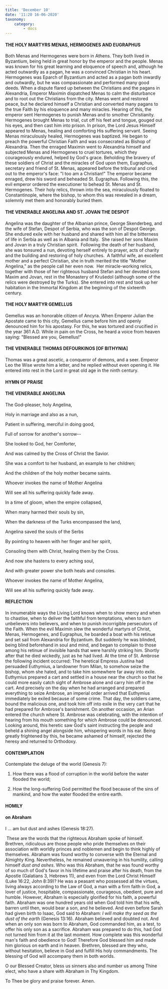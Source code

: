 ```yaml
---
title: 'December 10'
date: '11:20 16-06-2020'
taxonomy:
    category:
        - docs
---
```


#### THE HOLY MARTYRS MENAS, HERMOGENES AND EUGRAPHUS


Both Menas and Hermogenes were born in Athens. They both lived in Byzantium, being held in great honor by the emperor and the people. Menas was known for his great learning and eloquence of speech and, although he acted outwardly as a pagan, he was a convinced Christian in his heart. Hermogenes was Eparch of Byzantium and acted as a pagan both inwardly and outwardly, but he was compassionate and performed many good deeds. When a dispute flared up between the Christians and the pagans in Alexandria, Emperor Maximin dispatched Menas to calm the disturbance and to root out the Christians from the city. Menas went and restored peace, but he declared himself a Christian and converted many pagans to the true Faith by his eloquence and many miracles. Hearing of this, the emperor sent Hermogenes to punish Menas and to smother Christianity. Hermogenes brought Menas to trial, cut off his feet and tongue, gouged out his eyes, and then cast him into prison. In prison, the Lord Jesus Himself appeared to Menas, healing and comforting His suffering servant. Seeing Menas miraculously healed, Hermogenes was baptized. He began to preach the powerful Christian Faith and was consecrated as Bishop of Alexandria. Then the enraged Maximin went to Alexandria himself and subjected Menas and Hermogenes to cruel tortures, which they courageously endured, helped by God's grace. Beholding the bravery of these soldiers of Christ and the miracles of God upon them, Eugraphus, secretary and friend of St. Menas, appeared before the tribunal and cried out to the emperor's face: "I too am a Christian!" The emperor became enraged, drew his sword and beheaded St. Eugraphus. Following this, the evil emperor ordered the executioner to behead St. Menas and St. Hermogenes. Their holy relics, thrown into the sea, miraculously floated to Constantinople, where the bishop, to whom this was revealed in a dream, solemnly met them and honorably buried them.

#### THE VENERABLE ANGELINA AND ST. JOVAN THE DESPOT

Angelina was the daughter of the Albanian prince, George Skenderbeg, and the wife of Stefan, Despot of Serbia, who was the son of Despot George.  She endured exile with her husband and shared with him all the bitterness of life in Serbia as well as in Albania and Italy.  She raised her sons Maxim and Jovan in a truly Christian spirit.  Following the death of her husband, she was tonsured a nun, devoting herself entirely to prayer, acts of charity and the building and restoring of holy churches.  A faithful wife, an excellent mother and a perfect Christian, she in truth merited the title "Mother Angelina," as the people call her even now.  Her miracle-working relics, together with those of her righteous husband Stefan and her devoted sons Maxim and Jovan, rest in the Monastery of Krušedol (although some of the relics were destroyed by the Turks). She entered into rest and took up her habitation in the Immortal Kingdom at the beginning of the sixteenth century.

#### THE HOLY MARTYR GEMELLUS

Gemellus was an honorable citizen of Ancyra. When Emperor Julian the Apostate came to this city, Gemellus came before him and openly denounced him for his apostasy. For this, he was tortured and crucified in the year 361 A.D. While in pain on the Cross, he heard a voice from heaven saying: "Blessed are you, Gemellus!"

#### THE VENERABLE THOMAS DEFOURKINOS [OF BITHYNIA]

Thomas was a great ascetic, a conqueror of demons, and a seer. Emperor Leo the Wise wrote him a letter, and he replied without even opening it. He entered into rest in the Lord in great old age in the ninth century.



#### HYMN OF PRAISE
#### 

#### THE VENERABLE ANGELINA

The God-pleaser, holy Angelina,

Holy in marriage and also as a nun,

Patient in suffering, merciful in doing good,

Full of sorrow for another's sorrow--

She looked to God, her Comforter,

And was calmed by the Cross of Christ the Savior.

She was a comfort to her husband, an example to her children;

And the children of the holy mother became saints.

Whoever invokes the name of Mother Angelina

Will see all his suffering quickly fade away.

In a time of gloom, when the empire collapsed,

When many harmed their souls by sin,

When the darkness of the Turks encompassed the land,

Angelina saved the souls of the Serbs

By pointing to heaven with her finger and her spirit,

Consoling them with Christ, healing them by the Cross.

And now she hastens to every aching soul,

And with greater power she both heals and consoles.

Whoever invokes the name of Mother Angelina,

Will see all his suffering quickly fade away.


#### REFLECTION
In innumerable ways the Living Lord knows when to show mercy and when to chastise, when to deliver the faithful from temptations, when to turn unbelievers into believers, and when to punish incorrigible persecutors of the Faith. When the evil Maximin slew the wonderful martyrs of Christ, Menas, Hermogenes, and Eugraphus, he boarded a boat with his retinue and set sail from Alexandria for Byzantium. But suddenly he was blinded, being blind beforehand in soul and mind, and began to complain to those among his retinue of invisible hands that were harshly striking him. Shortly after that he died wickedly, just as he had lived. At the time of St. Ambrose the following incident occurred: The heretical Empress Justina had persuaded Euthymius, a landowner from Milan, to somehow seize the bishop, whom she hated, and to take him somewhere far away into exile. Euthymius prepared a cart and settled in a house near the church so that he could more easily catch sight of Ambrose alone and carry him off in the cart. And precisely on the day when he had arranged and prepared everything to seize Ambrose, an imperial order arrived that Euthymius immediately be exiled because of some crime. That day, the soldiers came, bound the malicious one, and took him off into exile in the very cart that he had prepared for Ambrose's banishment. On another occasion, an Arian entered the church where St. Ambrose was celebrating, with the intention of hearing from his mouth something for which Ambrose could be denounced. Looking around, this heretic saw God's saint instructing the people and beheld a shining angel alongside him, whispering words in his ear. Being greatly frightened by this, he became ashamed of himself, rejected the heresy and returned to Orthodoxy.



#### CONTEMPLATION


Contemplate the deluge of the world (Genesis 7):

1.  How there was a flood of corruption in the world before the water flooded the world;

1.  How the long-suffering God permitted the flood because of the sins of mankind, and how the water flooded the entire earth.



#### HOMILY

#### on Abraham
I … am but dust and ashes (Genesis 18:27).

 These are the words that the righteous Abraham spoke of himself. Brethren, ridiculous are those people who pride themselves on their association with worldly princes and noblemen and begin to think highly of themselves. Abraham was found worthy to converse with the Eternal and Almighty King. Nevertheless, he remained unwavering in his humility, calling himself *dust and ashes*. Who was this Abraham, that he was found worthy of so much of God's favor in his lifetime and praise after his death, from the Apostle (Galatians 3, Hebrews 11), and even from the Lord Christ Himself (Luke 16:22, John 8:39)? He was a peasant who possessed all the virtues, living always according to the Law of God, a man with a firm faith in God, a lover of justice, hospitable, compassionate, courageous, obedient, pure and humble. However, Abraham is especially glorified for his faith, a powerful faith. Abraham was one hundred years old when God told him that his wife, barren until then, would bear a son, and he believed. And even before Sarah had given birth to Isaac, God said to Abraham: *I will make thy seed as the dust of the earth* (Genesis 13:16). Abraham believed and doubted not. And when an only son was born to Abraham, God commanded him, as a test, to offer his only son as a sacrifice. Abraham was prepared to do this, had God not turned him from it at the last moment. How complete was this wonderful man's faith and obedience to God! Therefore God blessed him and made him glorious on earth and in heaven. Brethren, blessed are they who, without hesitation, believe in God and fulfill His holy commandments. The blessing of God will accompany them in both worlds.

O our Blessed Creator, bless us sinners also and number us among Thine elect, who have a share with Abraham in Thy Kingdom.

To Thee be glory and praise forever. Amen.
